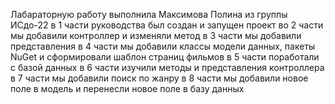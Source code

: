Лабараторную работу выполнила Максимова Полина из группы ИСдо-22
в 1 части руководства был создан и запущен проект 
во 2 части мы добавили контроллер и изменяли метод
в 3 части мы добавили представления
в 4 части мы добавили классы модели данных, пакеты NuGet и сформировали шаблон страниц фильмов
в 5 части поработали с базой данных
в 6 части изучили методы и представления контроллера
в 7 части мы добавили поиск по жанру 
в 8 части мы добавили новое поле в модель и перенесли новое поле в базу данных

